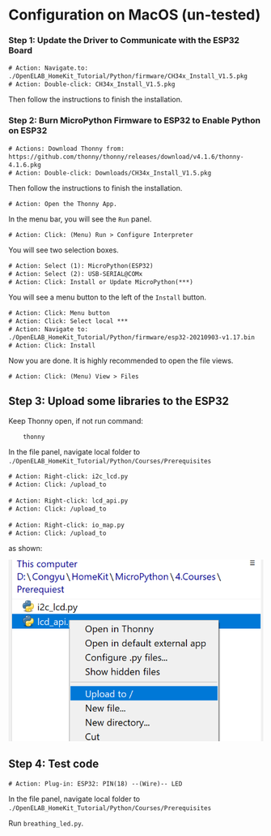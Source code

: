 # Configuration on MacOS (un-tested)

### Step 1: Update the Driver to Communicate with the ESP32 Board

    # Action: Navigate.to: ./OpenELAB_HomeKit_Tutorial/Python/firmware/CH34x_Install_V1.5.pkg
    # Action: Double-click: CH34x_Install_V1.5.pkg

Then follow the instructions to finish the installation.

### Step 2: Burn MicroPython Firmware to ESP32 to Enable Python on ESP32

    # Actions: Download Thonny from: https://github.com/thonny/thonny/releases/download/v4.1.6/thonny-4.1.6.pkg
    # Action: Double-click: Downloads/CH34x_Install_V1.5.pkg

Then follow the instructions to finish the installation.

    # Action: Open the Thonny App.    

In the menu bar, you will see the `Run` panel.

    # Action: Click: (Menu) Run > Configure Interpreter

You will see two selection boxes.

    # Action: Select (1): MicroPython(ESP32)
    # Action: Select (2): USB-SERIAL@COMx
    # Action: Click: Install or Update MicroPython(***) 

You will see a menu button to the left of the `Install` button.

    # Action: Click: Menu button
    # Action: Click: Select local ***
    # Action: Navigate to: ./OpenELAB_HomeKit_Tutorial/Python/firmware/esp32-20210903-v1.17.bin
    # Action: Click: Install

Now you are done. It is highly recommended to open the file views.

    # Action: Click: (Menu) View > Files


## Step 3: Upload some libraries to the ESP32

Keep Thonny open, if not run command:

```bash
    thonny
```

In the file panel, navigate local folder to `./OpenELAB_HomeKit_Tutorial/Python/Courses/Prerequisites`

    # Action: Right-click: i2c_lcd.py
    # Action: Click: /upload_to

    # Action: Right-click: lcd_api.py
    # Action: Click: /upload_to

    # Action: Right-click: io_map.py
    # Action: Click: /upload_to
    
as shown:

![UploadTo](./images/upload_to.jpg)

## Step 4: Test code

    # Action: Plug-in: ESP32: PIN(18) --(Wire)-- LED

In the file panel, navigate local folder to `./OpenELAB_HomeKit_Tutorial/Python/Courses/Prerequisites`

Run `breathing_led.py`.

